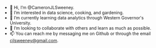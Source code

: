 - 👋 Hi, I’m @CameronJLSweeney.
- 👀 I’m interested in data science, cooking, and gardening.
- 🌱 I’m currently learning data analytics through Western Governor's University.
- 💞️ I’m looking to collaborate with others and learn as much as possible.
- 📫 You can reach me by messaging me on Github or through the email cjlsweeney@gmail.com.

<!---
CameronJLSweeney/CameronJLSweeney is a ✨ special ✨ repository because its `README.md` (this file) appears on your GitHub profile.
You can click the Preview link to take a look at your changes.
--->

